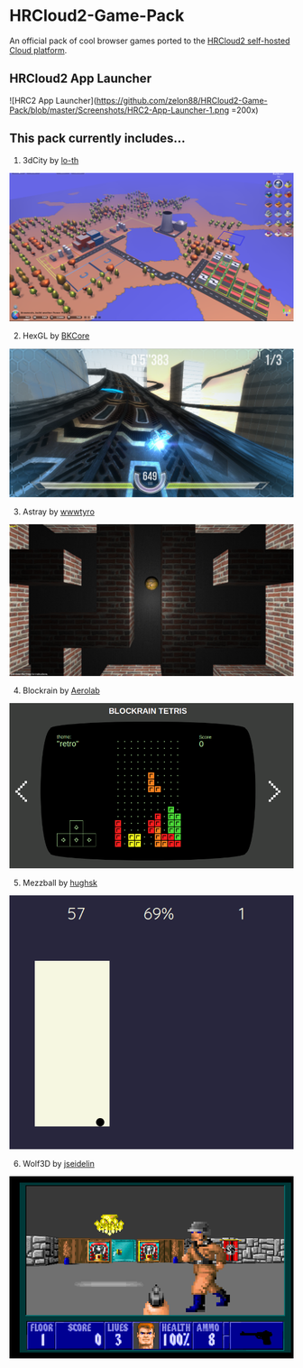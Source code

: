 # HRCloud2-Game-Pack

An official pack of cool browser games ported to the [HRCloud2 self-hosted Cloud platform](https://github.com/zelon88/HRCloud2).

## HRCloud2 App Launcher

![HRC2 App Launcher](https://github.com/zelon88/HRCloud2-Game-Pack/blob/master/Screenshots/HRC2-App-Launcher-1.png =200x)

## This pack currently includes...

1. 3dCity  by [lo-th](https://github.com/lo-th/3d.cityfs) 

![3dCity](https://github.com/zelon88/HRCloud2-Game-Pack/blob/master/Screenshots/3dCity-1.png)

2. HexGL  by [BKCore](https://github.com/BKCore/HexGL)

![HexGL](https://github.com/zelon88/HRCloud2-Game-Pack/blob/master/Screenshots/HexGL-1.png)

3. Astray  by [wwwtyro](https://github.com/wwwtyro/Astray)

![Astray](https://github.com/zelon88/HRCloud2-Game-Pack/blob/master/Screenshots/Astray-1.png)

4. Blockrain  by [Aerolab](https://github.com/Aerolab/blockrain.js)

![Blockrain](https://github.com/zelon88/HRCloud2-Game-Pack/blob/master/Screenshots/Blockrain-1.png)

5. Mezzball  by [hughsk](https://github.com/hughsk/ludum-dare-27)

![Mezzball](https://github.com/zelon88/HRCloud2-Game-Pack/blob/master/Screenshots/Mezzball-1.png)

6. Wolf3D  by [jseidelin](https://github.com/jseidelin/wolf3d)

![Wolf3D](https://github.com/zelon88/HRCloud2-Game-Pack/blob/master/Screenshots/Wolf3D-1.png)


